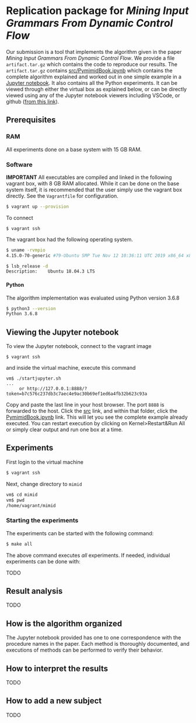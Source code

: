 # Replication package for _Mining Input Grammars From Dynamic Control Flow_

Our submission is a tool that implements the algorithm given in the paper _Mining Input Grammars From Dynamic Control Flow_.
We provide a file `artifact.tar.gz` which contains the code to reproduce our
results. The `artifact.tar.gz` contains [src/PymimidBook.ipynb](https://github.com/vrthra/mimid/blob/master/src/PymimidBook.ipynb) which contains the
complete algorithm explained and worked out in one simple example in a [Jupyter notebook](https://jupyter.org/).
It also contains all the Python experiments. It can be viewed through
either the virtual box as explained below, or can be directly viewed using any
of the Jupyter notebook viewers including VSCode, or github ([from this link](https://github.com/vrthra/mimid/blob/master/src/PymimidBook.ipynb)).

## Prerequisites

### RAM

All experiments done on a base system with 15 GB RAM.

### Software

**IMPORTANT** All executables are compiled and linked in the following vagrant
box, with 8 GB RAM allocated. While it can be done on the base system itself,
it is recommended that the user simply use the vagrant box directly. See the
`Vagrantfile` for configuration.

```bash
$ vagrant up --provision
```

To connect

```
$ vagrant ssh
```

The vagrant box had the following operating system.

```bash
$ uname -rvmpio
4.15.0-70-generic #79-Ubuntu SMP Tue Nov 12 10:36:11 UTC 2019 x86_64 x86_64 x86_64 GNU/Linux

$ lsb_release -d
Description:	Ubuntu 18.04.3 LTS
```

#### Python

The algorithm implementation was evaluated using Python version 3.6.8

```bash
$ python3 --version
Python 3.6.8
```

## Viewing the Jupyter notebook

To view the Jupyter notebook, connect to the vagrant image

```
$ vagrant ssh
```

and inside the virtual machine, execute this command

```
vm$ ./startjupyter.sh
...
     or http://127.0.0.1:8888/?token=b7c576c237db3c7aec4e9ac30b69ef1ed6a4fb32b623c93a
```

Copy and paste the last line in your host browser. The port `8888` is forwarded
to the host. Click the [src](http://127.0.0.1:8888/tree/src) link, and within
that folder, click the [PymimidBook.ipynb](http://127.0.0.1:8888/notebooks/src/PymimidBook.ipynb)
link. This will let you see the complete example already executed. You can
restart execution by clicking on Kernel>Restart&Run All or simply clear output
and run one box at a time.

## Experiments

First login to the virtual machine

```bash
$ vagrant ssh
```

Next, change directory to `mimid`

```bash
vm$ cd mimid
vm$ pwd
/home/vagrant/mimid
```

### Starting the experiments

The experiments can be started with the following command:

```bash
$ make all
```

The above command executes _all_ experiments. If needed, individual
experiments can be done with:

TODO

## Result analysis

TODO
## How is the algorithm organized

The Jupyter notebook provided has one to one correspondence with the
procedure names in the paper. Each method is thoroughly documented,
and executions of methods can be performed to verify their behavior.

## How to interpret the results

TODO

## How to add a new subject

TODO
